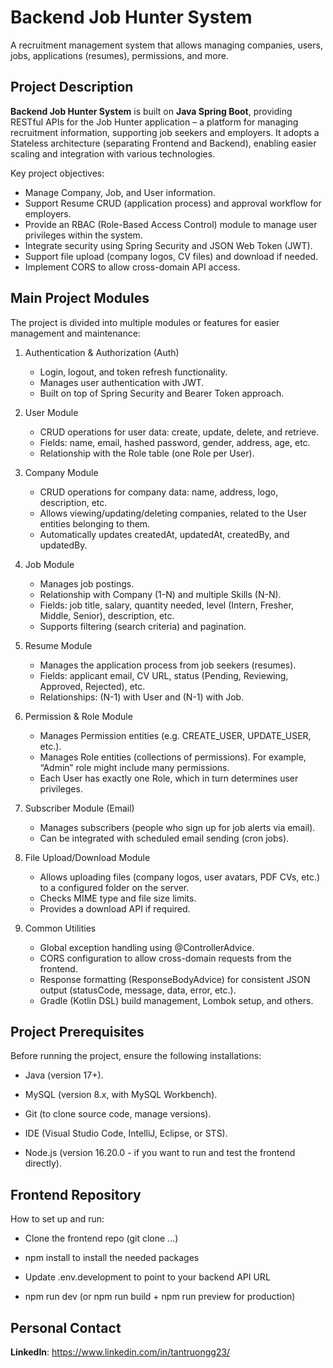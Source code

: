 # Backend Job Hunter System
A recruitment management system that allows managing companies, users, jobs, applications (resumes), permissions, and more.

## Project Description
**Backend Job Hunter System** is built on **Java Spring Boot**, providing RESTful APIs for the Job Hunter application – a platform for managing recruitment information, supporting job seekers and employers. It adopts a Stateless architecture (separating Frontend and Backend), enabling easier scaling and integration with various technologies.

Key project objectives:
- Manage Company, Job, and User information.
- Support Resume CRUD (application process) and approval workflow for employers.
- Provide an RBAC (Role-Based Access Control) module to manage user privileges within the system.
- Integrate security using Spring Security and JSON Web Token (JWT).
- Support file upload (company logos, CV files) and download if needed.
- Implement CORS to allow cross-domain API access.

## Main Project Modules
The project is divided into multiple modules or features for easier management and maintenance:

1. Authentication & Authorization (Auth)
    - Login, logout, and token refresh functionality.
    - Manages user authentication with JWT.
    - Built on top of Spring Security and Bearer Token approach.

2. User Module
    - CRUD operations for user data: create, update, delete, and retrieve.
    - Fields: name, email, hashed password, gender, address, age, etc.
    - Relationship with the Role table (one Role per User).

3. Company Module
    - CRUD operations for company data: name, address, logo, description, etc.
    - Allows viewing/updating/deleting companies, related to the User entities belonging to them.
    - Automatically updates createdAt, updatedAt, createdBy, and updatedBy.

4. Job Module
    - Manages job postings.
    - Relationship with Company (1-N) and multiple Skills (N-N).
    - Fields: job title, salary, quantity needed, level (Intern, Fresher, Middle, Senior), description, etc.
    - Supports filtering (search criteria) and pagination.

5. Resume Module
    - Manages the application process from job seekers (resumes).
    - Fields: applicant email, CV URL, status (Pending, Reviewing, Approved, Rejected), etc.
    - Relationships: (N-1) with User and (N-1) with Job.

6. Permission & Role Module
    - Manages Permission entities (e.g. CREATE_USER, UPDATE_USER, etc.).
    - Manages Role entities (collections of permissions). For example, “Admin” role might include many permissions.
    - Each User has exactly one Role, which in turn determines user privileges.

7. Subscriber Module (Email)
    - Manages subscribers (people who sign up for job alerts via email).
    - Can be integrated with scheduled email sending (cron jobs).

8. File Upload/Download Module
    - Allows uploading files (company logos, user avatars, PDF CVs, etc.) to a configured folder on the server.
    - Checks MIME type and file size limits.
    - Provides a download API if required.

9. Common Utilities
    - Global exception handling using @ControllerAdvice.
    - CORS configuration to allow cross-domain requests from the frontend.
    - Response formatting (ResponseBodyAdvice) for consistent JSON output (statusCode, message, data, error, etc.).
    - Gradle (Kotlin DSL) build management, Lombok setup, and others.

## Project Prerequisites
Before running the project, ensure the following installations:

- Java (version 17+).

- MySQL (version 8.x, with MySQL Workbench).

- Git (to clone source code, manage versions).

- IDE (Visual Studio Code, IntelliJ, Eclipse, or STS).

- Node.js (version 16.20.0 - if you want to run and test the frontend directly).

## Frontend Repository

How to set up and run:

- Clone the frontend repo (git clone ...)

- npm install to install the needed packages

- Update .env.development to point to your backend API URL

- npm run dev (or npm run build + npm run preview for production)

## Personal Contact

**LinkedIn**: https://www.linkedin.com/in/tantruongg23/